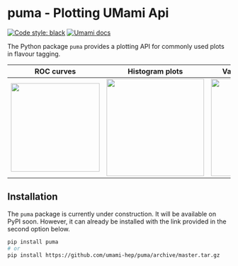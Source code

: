 # puma - Plotting UMami Api
[![Code style: black](https://img.shields.io/badge/code%20style-black-000000.svg)](https://github.com/psf/black) 
[![Umami docs](https://img.shields.io/badge/info-documentation-informational)](https://umami-hep.github.io/puma/)

The Python package `puma` provides a plotting API for commonly used plots in flavour tagging.

ROC curves | Histogram plots | Variable vs efficiency |
:---------:|:--------------: | :--------------------: |
<img src=https://umami-docs.web.cern.ch/ci_assets/roc.png width=200> | <img src=https://umami-docs.web.cern.ch/ci_assets/histogram_discriminant.png width=220> | <img src=https://umami-docs.web.cern.ch/ci_assets/pt_light_rej.png width=220> |


## Installation

The `puma` package is currently under construction. It will be available on PyPI soon.
However, it can already be installed with the link provided in the second option below.

```bash   
pip install puma
# or
pip install https://github.com/umami-hep/puma/archive/master.tar.gz
```